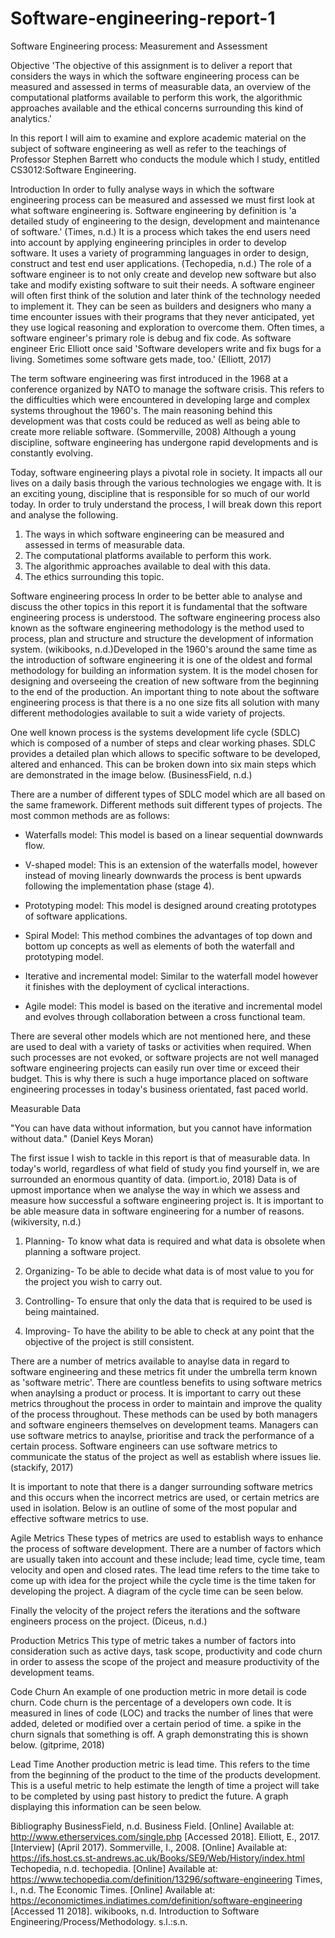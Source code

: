 # Software-engineering-report-1
Software Engineering process: Measurement and Assessment

Objective 
'The objective of this assignment is to deliver a report that considers the ways in which the software engineering process can be measured and assessed in terms of measurable data, an overview of the computational platforms available to perform this work, the algorithmic approaches available and the ethical concerns surrounding this kind of analytics.' 

In this report I will aim to examine and explore academic material on the subject of software engineering as well as refer to the teachings of Professor Stephen Barrett who conducts the module which I study, entitled CS3012:Software Engineering.

Introduction
In order to fully analyse ways in which the software engineering process can be measured and assessed we must first look at what software engineering is. Software engineering by definition is 'a detailed study of engineering to the design, development and maintenance of software.' (Times, n.d.) It is a process which takes the end users need into account by applying engineering principles in order to develop software. It uses a variety of programming languages in order to design, construct and test end user applications. (Techopedia, n.d.) The role of a software engineer is to not only create and develop new software but also take and modify existing software to suit their needs. A software engineer will often first think of the solution and later think of the technology needed to implement it. They can be seen as builders and designers who many a time encounter issues with their programs that they never anticipated, yet they use logical reasoning and exploration to overcome them. Often times, a software engineer's primary role is debug and fix code. As software engineer Eric Elliott once said 'Software developers write and fix bugs for a living. Sometimes some software gets made, too.' (Elliott, 2017)

The term software engineering was first introduced in the 1968 at a conference organized by NATO to manage the software crisis. This refers to the difficulties which were encountered in developing large and complex systems throughout the 1960's. The main reasoning behind this development was that costs could be reduced as well as being able to create more reliable software. (Sommerville, 2008) Although a young discipline, software engineering has undergone rapid developments and is constantly evolving.

Today, software engineering plays a pivotal role in society. It impacts all our lives on a daily basis through the various technologies we engage with. It is an exciting young, discipline that is responsible for so much of our world today. In order to truly understand the process, I will break down this report and analyse the following. 
1.	The ways in which software engineering can be measured and assessed in terms of measurable data. 
2.	The computational platforms available to perform this work.
3.	The algorithmic approaches available to deal with this data.
4.	The ethics surrounding this topic.


Software engineering process
In order to be better able to analyse and discuss the other topics in this report it is fundamental that the software engineering process is understood. The software engineering process also known as the software engineering methodology is the method used to process, plan and structure and structure the development of information system. (wikibooks, n.d.)Developed in the 1960's around the same time as the introduction of software engineering it is one of the oldest and formal methodology for building an information system. It is the model chosen for designing and overseeing the creation of new software from the beginning to the end of the production. An important thing to note about the software engineering process is that there is a no one size fits all solution with many different methodologies available to suit a wide variety of projects.

One well known process is the systems development life cycle (SDLC) which is composed of a number of steps and clear working phases. SDLC provides a detailed plan which allows to specific software to be developed, altered and enhanced. This can be broken down into six main steps which are demonstrated in the image below. (BusinessField, n.d.)


 

There are a number of different types of SDLC model which are all based on the same framework. Different methods suit different types of projects. The most common methods are as follows:


-	Waterfalls model: This model is based on a linear sequential downwards flow.

-	V-shaped model: This is an extension of the waterfalls model, however instead of moving linearly downwards the process is bent upwards following the implementation phase (stage 4).

-	Prototyping model: This model is designed around creating prototypes of software applications. 

-	Spiral Model: This method combines the advantages of top down and bottom up concepts as well as elements of both the waterfall and prototyping model.

-	Iterative and incremental model: Similar to the waterfall model however it finishes with the deployment of cyclical interactions.

-	Agile model: This model is based on the iterative and incremental model and evolves through collaboration between a cross functional team.

There are several other models which are not mentioned here, and these are used to deal with a variety of tasks or activities when required. When such processes are not evoked, or software projects are not well managed software engineering projects can easily run over time or exceed their budget. This is why there is such a huge importance placed on software engineering processes in today's business orientated, fast paced world.


Measurable Data

"You can have data without information, but you cannot have information without data." (Daniel Keys Moran)

The first issue I wish to tackle in this report is that of measurable data. In today's world, regardless of what field of study you find yourself in, we are surrounded an enormous quantity of data. (import.io, 2018) Data is of upmost importance when we analyse the way in which we assess and measure how successful a software engineering project is. It is important to be able measure data in software engineering for a number of reasons. (wikiversity, n.d.)

1.	Planning- To know what data is required and what data is obsolete when planning a software project.

2.	Organizing- To be able to decide what data is of most value to you for the project you wish to carry out.

3.	Controlling- To ensure that only the data that is required to be used is being maintained.

4.	Improving- To have the ability to be able to check at any point that the objective of the project is still consistent. 

 There are a number of metrics available to anaylse data in regard to software engineering and these metrics fit under the umbrella term known as 'software metric'. There are countless benefits to using software metrics when anaylsing a product or process. It is important to carry out these metrics throughout the process in order to maintain and improve the quality of the process throughout. These methods can be used by both managers and software engineers themselves on development teams. 
Managers can use software metrics to anaylse, prioritise and track the performance of a certain process. 
Software engineers can use software metrics to communicate the status of the project as well as establish where issues lie. (stackify, 2017)

It is important to note that there is a danger surrounding software metrics and this occurs when the incorrect metrics are used, or certain metrics are used in isolation. Below is an outline of some of the most popular and effective software metrics to use.

Agile Metrics
These types of metrics are used to establish ways to enhance the process of software development. There are a number of factors which are usually taken into account and these include; lead time, cycle time, team velocity and open and closed rates. The lead time refers to the time take to come up with idea for the project while the cycle time is the time taken for developing the project. A diagram of the cycle time can be seen below.


 
Finally the velocity of the project refers the iterations and the software engineers process on the project. (Diceus, n.d.)

Production Metrics
This type of metric takes a number of factors into consideration such as active days, task scope, productivity and code churn in order to assess the scope of the project and measure productivity of the development teams. 

Code Churn 
An example of one production metric in more detail is code churn. 
Code churn is the percentage of a developers own code. It is measured in lines of code (LOC) and tracks the number of lines that were added, deleted or modified over a certain period of time. a spike in the churn signals that something is off. A graph demonstrating this is shown below. (gitprime, 2018)


 





Lead Time 
Another production metric is lead time. This refers to the time from the beginning of the product to the time of the products development. This is a useful metric to help estimate the length of time a project will take to be completed by using past history to predict the future. A graph displaying this information can be seen below. 



 





































Bibliography
BusinessField, n.d. Business Field. [Online] 
Available at: http://www.etherservices.com/single.php
[Accessed 2018].
Elliott, E., 2017. [Interview] (April 2017).
Sommerville, I., 2008. [Online] 
Available at: https://ifs.host.cs.st-andrews.ac.uk/Books/SE9/Web/History/index.html
Techopedia, n.d. techopedia. [Online] 
Available at: https://www.techopedia.com/definition/13296/software-engineering
Times, I., n.d. The Economic Times. [Online] 
Available at: https://economictimes.indiatimes.com/definition/software-engineering
[Accessed 11 2018].
wikibooks, n.d. Introduction to Software Engineering/Process/Methodology. s.l.:s.n.



